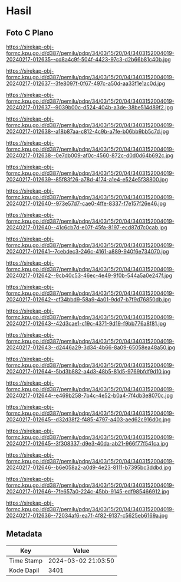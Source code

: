# Hasil

## Foto C Plano

https://sirekap-obj-formc.kpu.go.id/d387/pemilu/pdpr/34/03/15/20/04/3403152004019-20240217-012635--cd8a4c9f-504f-4423-97c3-d2b66b81c40b.jpg

https://sirekap-obj-formc.kpu.go.id/d387/pemilu/pdpr/34/03/15/20/04/3403152004019-20240217-012637--3fe8097f-0f67-497c-a50d-aa33f1e1ac0d.jpg

https://sirekap-obj-formc.kpu.go.id/d387/pemilu/pdpr/34/03/15/20/04/3403152004019-20240217-012637--9039b00c-d524-404b-a3de-38be514d89f2.jpg

https://sirekap-obj-formc.kpu.go.id/d387/pemilu/pdpr/34/03/15/20/04/3403152004019-20240217-012638--a18b87aa-c812-4c9b-a7fe-b06bb9bb5c7d.jpg

https://sirekap-obj-formc.kpu.go.id/d387/pemilu/pdpr/34/03/15/20/04/3403152004019-20240217-012638--0e7db009-af0c-4560-872c-d0d0d64b692c.jpg

https://sirekap-obj-formc.kpu.go.id/d387/pemilu/pdpr/34/03/15/20/04/3403152004019-20240217-012639--85f83f26-a78d-4174-a1e4-e524e5f38800.jpg

https://sirekap-obj-formc.kpu.go.id/d387/pemilu/pdpr/34/03/15/20/04/3403152004019-20240217-012640--973e57d7-cae0-4ffe-8337-f7e157f26e46.jpg

https://sirekap-obj-formc.kpu.go.id/d387/pemilu/pdpr/34/03/15/20/04/3403152004019-20240217-012640--41c6cb7d-e07f-45fa-8197-ecd87d7c0cab.jpg

https://sirekap-obj-formc.kpu.go.id/d387/pemilu/pdpr/34/03/15/20/04/3403152004019-20240217-012641--7cebdec3-246c-4161-a889-940f6e734070.jpg

https://sirekap-obj-formc.kpu.go.id/d387/pemilu/pdpr/34/03/15/20/04/3403152004019-20240217-012642--9cb40c53-46ec-4e49-9f0b-544a5a0e247f.jpg

https://sirekap-obj-formc.kpu.go.id/d387/pemilu/pdpr/34/03/15/20/04/3403152004019-20240217-012642--cf34bbd9-58a9-4a01-9dd7-b7f9d76850db.jpg

https://sirekap-obj-formc.kpu.go.id/d387/pemilu/pdpr/34/03/15/20/04/3403152004019-20240217-012643--42d3cae1-c19c-4371-9d19-f9bb776a8f81.jpg

https://sirekap-obj-formc.kpu.go.id/d387/pemilu/pdpr/34/03/15/20/04/3403152004019-20240217-012643--d2446a29-3d34-4b66-8a09-65058ea48a50.jpg

https://sirekap-obj-formc.kpu.go.id/d387/pemilu/pdpr/34/03/15/20/04/3403152004019-20240217-012644--5bd3b882-a4d3-48b5-81d5-9769bfdf9d10.jpg

https://sirekap-obj-formc.kpu.go.id/d387/pemilu/pdpr/34/03/15/20/04/3403152004019-20240217-012644--e469b258-7b4c-4e52-b0a4-7f4db3e8070c.jpg

https://sirekap-obj-formc.kpu.go.id/d387/pemilu/pdpr/34/03/15/20/04/3403152004019-20240217-012645--d32d38f2-f485-4797-a403-aed62c916d0c.jpg

https://sirekap-obj-formc.kpu.go.id/d387/pemilu/pdpr/34/03/15/20/04/3403152004019-20240217-012645--3f308337-d9e3-40da-ab21-966f77f541ca.jpg

https://sirekap-obj-formc.kpu.go.id/d387/pemilu/pdpr/34/03/15/20/04/3403152004019-20240217-012646--b6e058a2-a0d9-4e23-8111-b7395bc3ddbd.jpg

https://sirekap-obj-formc.kpu.go.id/d387/pemilu/pdpr/34/03/15/20/04/3403152004019-20240217-012646--7fe657a0-224c-45bb-9145-edf985466912.jpg

https://sirekap-obj-formc.kpu.go.id/d387/pemilu/pdpr/34/03/15/20/04/3403152004019-20240217-012636--72034af6-ea7f-4f82-9137-c5625eb6169a.jpg


## Metadata

| Key        | Value               |
| ---------- | ------------------- |
| Time Stamp | 2024-03-02 21:03:50 |
| Kode Dapil | 3401                |




